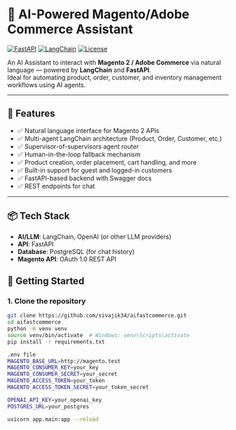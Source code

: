 # 🧠 AI-Powered Magento/Adobe Commerce Assistant

[![FastAPI](https://img.shields.io/badge/FastAPI-async--ready-green.svg)](https://fastapi.tiangolo.com/)
[![LangChain](https://img.shields.io/badge/LangChain-Agents-blue)](https://www.langchain.com/)
[![License](https://img.shields.io/github/license/sivajik34/aifastcommerce)](./LICENSE)

An AI Assistant to interact with **Magento 2 / Adobe Commerce** via natural language — powered by **LangChain** and **FastAPI**.  
Ideal for automating product, order, customer, and inventory management workflows using AI agents.

---

## 🚀 Features

- ✅ Natural language interface for Magento 2 APIs
- ✅ Multi-agent LangChain architecture (Product, Order, Customer, etc.)
- ✅ Supervisor-of-supervisors agent router
- ✅ Human-in-the-loop fallback mechanism
- ✅ Product creation, order placement, cart handling, and more
- ✅ Built-in support for guest and logged-in customers
- ✅ FastAPI-based backend with Swagger docs
- ✅ REST endpoints for chat
  
---

## 📦 Tech Stack

- **AI/LLM**: LangChain, OpenAI (or other LLM providers)
- **API**: FastAPI
- **Database**: PostgreSQL (for chat history)
- **Magento API**: OAuth 1.0 REST API

## 🧰 Getting Started

### 1. Clone the repository

```bash
git clone https://github.com/sivajik34/aifastcommerce.git
cd aifastcommerce
python -m venv venv
source venv/bin/activate  # Windows: venv\Scripts\activate
pip install -r requirements.txt

.env file
MAGENTO_BASE_URL=http://magento.test
MAGENTO_CONSUMER_KEY=your_key
MAGENTO_CONSUMER_SECRET=your_secret
MAGENTO_ACCESS_TOKEN=your_token
MAGENTO_ACCESS_TOKEN_SECRET=your_token_secret

OPENAI_API_KEY=your_openai_key
POSTGRES_URL=your_postgres

uvicorn app.main:app --reload
